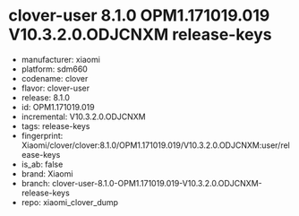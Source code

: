 # clover-user 8.1.0 OPM1.171019.019 V10.3.2.0.ODJCNXM release-keys
- manufacturer: xiaomi
- platform: sdm660
- codename: clover
- flavor: clover-user
- release: 8.1.0
- id: OPM1.171019.019
- incremental: V10.3.2.0.ODJCNXM
- tags: release-keys
- fingerprint: Xiaomi/clover/clover:8.1.0/OPM1.171019.019/V10.3.2.0.ODJCNXM:user/release-keys
- is_ab: false
- brand: Xiaomi
- branch: clover-user-8.1.0-OPM1.171019.019-V10.3.2.0.ODJCNXM-release-keys
- repo: xiaomi_clover_dump
